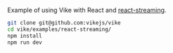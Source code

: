 Example of using Vike with React and [react-streaming](https://github.com/brillout/react-streaming).

```bash
git clone git@github.com:vikejs/vike
cd vike/examples/react-streaming/
npm install
npm run dev
```
